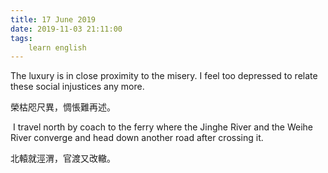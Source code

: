 ```yaml
---
title: 17 June 2019
date: 2019-11-03 21:11:00
tags:
    learn english
---
```

The luxury is in
close proximity to the misery. I feel too depressed to relate these social injustices
any more. 

榮枯咫尺異，惆悵難再述。

 I travel north
by coach to the ferry where the Jinghe River and the Weihe River converge and head
down another road after crossing it. 

北轅就涇渭，官渡又改轍。